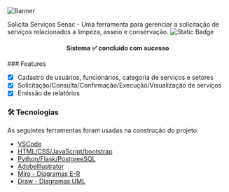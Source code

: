 ![Banner](https://github.com/user-attachments/assets/02114f26-516b-4f1c-8882-ce544637d095)

Solicita Serviços Senac - Uma ferramenta para gerenciar a solicitação de serviços relacionados a limpeza, asseio e conservação.
![Static Badge](https://img.shields.io/badge/SSS-blue)

<h4 align="center"> 
	  Sistema ✅ concluído com sucesso 
</h4>
### Features

- [x] Cadastro de usuários, funcionários, categoria de serviços e setores
- [x] Solicitação/Consulta/Confirmação/Execução/Visualização de serviços
- [x] Emissão de relatórios

### 🛠 Tecnologias

As seguintes ferramentas foram usadas na construção do projeto:

- [VSCode](https://code.visualstudio.com/)
- [HTML/CSS/JavaScript/bootstrap]()
- [Python/Flask/PostgreeSQL]()
- [AdobeIllustrator]()
- [Miro - Diagramas E-R](https://miro.com/pt/)
- [Draw - Diagramas UML](https://app.diagrams.net/)

